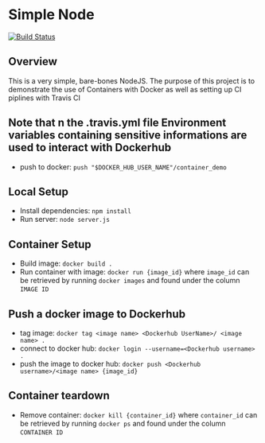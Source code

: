 # Simple Node 
[![Build Status](https://app.travis-ci.com/AntonioDaria/simple_node.svg?branch=master)](https://app.travis-ci.com/AntonioDaria/simple_node)
## Overview
This is a very simple, bare-bones NodeJS.
The purpose of this project is to demonstrate the use of Containers with Docker as well as setting up CI piplines with Travis CI

## Note that n the .travis.yml file Environment variables containing sensitive informations are used to interact with Dockerhub 
* push to docker: `push "$DOCKER_HUB_USER_NAME"/container_demo`

## Local Setup
* Install dependencies: `npm install`
* Run server: `node server.js`

## Container Setup
* Build image: `docker build .`
* Run container with image: `docker run {image_id}` where `image_id` can be retrieved by running `docker images` and found under the column `IMAGE ID`

## Push a docker image to Dockerhub
* tag image: `docker tag <image name> <Dockerhub UserName>/ <image name> .`
* connect to docker hub: `docker login --username=<Dockerhub username> .`
* push the image to docker hub: `docker push <Dockerhub username>/<image name> {image_id} `

## Container teardown
* Remove container: `docker kill {container_id}` where `container_id` can be retrieved by running `docker ps` and found under the column `CONTAINER ID`
